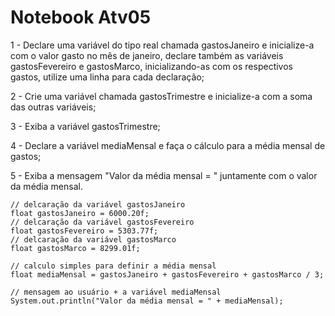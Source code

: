 # Notebook Atv05

1 - Declare uma variável do tipo real chamada gastosJaneiro e inicialize-a com o valor gasto no mês de janeiro, declare também as variáveis gastosFevereiro e gastosMarco, inicializando-as com os respectivos gastos, utilize uma linha para cada declaração;

2 - Crie uma variável chamada gastosTrimestre e inicialize-a com a soma das outras variáveis;

3 - Exiba a variável gastosTrimestre;

4 - Declare a variável mediaMensal e faça o cálculo para a média mensal de gastos;

5 - Exiba a mensagem "Valor da média mensal = " juntamente com o valor da média mensal.

```
// delcaração da variável gastosJaneiro
float gastosJaneiro = 6000.20f;
// delcaração da variável gastosFevereiro
float gastosFevereiro = 5303.77f;
// delcaração da variável gastosMarco
float gastosMarco = 8299.01f;

// calculo simples para definir a média mensal
float mediaMensal = gastosJaneiro + gastosFevereiro + gastosMarco / 3;

// mensagem ao usuário + a variável mediaMensal
System.out.println("Valor da média mensal = " + mediaMensal);
```
